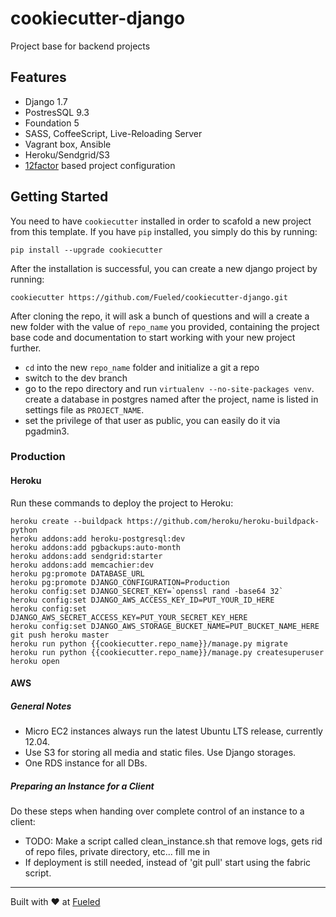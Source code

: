 cookiecutter-django
====================

Project base for backend projects

## Features

* Django 1.7
* PostresSQL 9.3
* Foundation 5
* SASS, CoffeeScript, Live-Reloading Server
* Vagrant box, Ansible
* Heroku/Sendgrid/S3
* [12factor][12factor] based project configuration

[mkdocs]: http://www.mkdocs.org/
[12factor]: http://12factor.net

## Getting Started

You need to have `cookiecutter` installed in order to scafold a new project from this template. If you have `pip` installed, you simply do this by running:

    pip install --upgrade cookiecutter

After the installation is successful, you can create a new django project by running:

    cookiecutter https://github.com/Fueled/cookiecutter-django.git

After cloning the repo, it will ask a bunch of questions and will a create a new folder with the value of `repo_name` you provided, containing the project base code and documentation to start working with your new project further.


- `cd` into the new `repo_name` folder and initialize a git a repo
- switch to the dev branch
- go to the repo directory and run `virtualenv --no-site-packages venv`.
 create a database in postgres named after the project, name is listed in settings file as `PROJECT_NAME`.
- set the privilege of that user as public, you can easily do it via pgadmin3.


### Production

#### Heroku

Run these commands to deploy the project to Heroku:

```
heroku create --buildpack https://github.com/heroku/heroku-buildpack-python
heroku addons:add heroku-postgresql:dev
heroku addons:add pgbackups:auto-month
heroku addons:add sendgrid:starter
heroku addons:add memcachier:dev
heroku pg:promote DATABASE_URL
heroku pg:promote DJANGO_CONFIGURATION=Production
heroku config:set DJANGO_SECRET_KEY=`openssl rand -base64 32`
heroku config:set DJANGO_AWS_ACCESS_KEY_ID=PUT_YOUR_ID_HERE
heroku config:set DJANGO_AWS_SECRET_ACCESS_KEY=PUT_YOUR_SECRET_KEY_HERE
heroku config:set DJANGO_AWS_STORAGE_BUCKET_NAME=PUT_BUCKET_NAME_HERE
git push heroku master
heroku run python {{cookiecutter.repo_name}}/manage.py migrate
heroku run python {{cookiecutter.repo_name}}/manage.py createsuperuser
heroku open
```

#### AWS

##### General Notes

* Micro EC2 instances always run the latest Ubuntu LTS release, currently 12.04.
* Use S3 for storing all media and static files. Use Django storages.
* One RDS instance for all DBs.

##### Preparing an Instance for a Client

Do these steps when handing over complete control of an instance to a client:

* TODO: Make a script called clean_instance.sh that remove logs, gets rid of repo files, private directory, etc... fill me in
* If deployment is still needed, instead of 'git pull' start using the fabric script.




--------

Built with ♥ at [Fueled](http://fueled.com)
